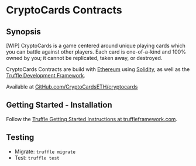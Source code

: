 # CryptoCards Contracts

## Synopsis

[WIP] CryptoCards is a game centered around unique playing cards which you can battle against other players. Each card is one-of-a-kind and 100% owned by you; it cannot be replicated, taken away, or destroyed.  

CryptoCards Contracts are build with [Ethereum](https://ethereum.org) using [Solidity](https://solidity.readthedocs.io/en/develop/), as well as the [Truffle Development Framework](http://truffleframework.com).  

Available at [GitHub.com/CryptoCardsETH/cryptocards](https://github.com/CryptoCardsETH/cryptocards)  

## Getting Started - Installation

Follow the [Truffle Getting Started Instructions at truffleframework.com](http://truffleframework.com/docs/getting_started/installation).  

## Testing

- Migrate: `truffle migrate`
- Test: `truffle test`